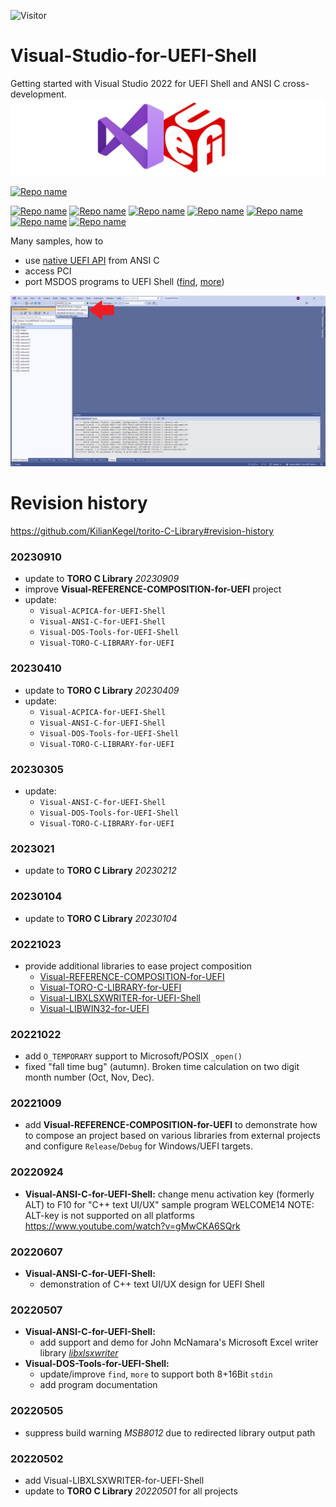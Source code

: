 ![Visitor](https://visitor-badge.laobi.icu/badge?page_id=KilianKegel.kiliankegel)
# Visual-Studio-for-UEFI-Shell
Getting started with Visual Studio 2022 for UEFI Shell and ANSI C cross-development.
![visualUefi](visualUefiWide.png)

[![Repo name](https://github-readme-stats.vercel.app/api/pin/?username=KilianKegel&repo=Visual-UEFI-SHELL#edk2-uefi-shell--visual-uefi-shell)](https://github.com/KilianKegel/Visual-UEFI-SHELL#edk2-uefi-shell--visual-uefi-shell)

[![Repo name](https://github-readme-stats.vercel.app/api/pin/?username=KilianKegel&repo=Visual-ANSI-C-for-UEFI-Shell#visual-ansi-c-for-uefi-shell)](https://github.com/KilianKegel/Visual-ANSI-C-for-UEFI-Shell#visual-ansi-c-for-uefi-shell)
[![Repo name](https://github-readme-stats.vercel.app/api/pin/?username=KilianKegel&repo=Visual-DOS-Tools-for-UEFI-Shell)](https://github.com/KilianKegel/Visual-DOS-Tools-for-UEFI-Shell)
[![Repo name](https://github-readme-stats.vercel.app/api/pin/?username=KilianKegel&repo=Visual-ACPICA-for-UEFI-Shell)](https://github.com/KilianKegel/Visual-ACPICA-for-UEFI-Shell)
[![Repo name](https://github-readme-stats.vercel.app/api/pin/?username=KilianKegel&repo=Visual-TORO-C-LIBRARY-for-UEFI)](https://github.com/KilianKegel/Visual-TORO-C-LIBRARY-for-UEFI)
[![Repo name](https://github-readme-stats.vercel.app/api/pin/?username=KilianKegel&repo=Visual-LIBWIN32-for-UEFI)](https://github.com/KilianKegel/Visual-LIBWIN32-for-UEFI)
[![Repo name](https://github-readme-stats.vercel.app/api/pin/?username=KilianKegel&repo=Visual-HWTools-for-UEFI-Shell)](https://github.com/KilianKegel/Visual-HWTools-for-UEFI-Shell)
[![Repo name](https://github-readme-stats.vercel.app/api/pin/?username=KilianKegel&repo=Visual-LIBXLSXWRITER-for-UEFI-Shell)](https://github.com/KilianKegel/Visual-LIBXLSXWRITER-for-UEFI-Shell)


Many samples, how to 
* use [native UEFI API](https://uefi.org/sites/default/files/resources/UEFI_Spec_2_7.pdf) from ANSI C
* access PCI
* port MSDOS programs to UEFI Shell ([find](https://github.com/KilianKegel/Visual-DOS-Tools-for-UEFI-Shell/blob/master/find/main.c), [more](https://github.com/KilianKegel/Visual-DOS-Tools-for-UEFI-Shell/blob/master/more/main.c))

![C](https://github.com/KilianKegel/Visual-ANSI-C-for-UEFI-Shell/blob/master/CfgMgr.png)

# Revision history
https://github.com/KilianKegel/torito-C-Library#revision-history
### 20230910
* update to **TORO C Library** *20230909*
* improve **Visual-REFERENCE-COMPOSITION-for-UEFI** project
* update:
    * `Visual-ACPICA-for-UEFI-Shell`
    * `Visual-ANSI-C-for-UEFI-Shell`
    * `Visual-DOS-Tools-for-UEFI-Shell`
    * `Visual-TORO-C-LIBRARY-for-UEFI`
### 20230410
* update to **TORO C Library** *20230409*
* update:
    * `Visual-ACPICA-for-UEFI-Shell`
    * `Visual-ANSI-C-for-UEFI-Shell`
    * `Visual-DOS-Tools-for-UEFI-Shell`
    * `Visual-TORO-C-LIBRARY-for-UEFI`
### 20230305
* update:
    * `Visual-ANSI-C-for-UEFI-Shell`
    * `Visual-DOS-Tools-for-UEFI-Shell`
    * `Visual-TORO-C-LIBRARY-for-UEFI`
### 2023021
* update to **TORO C Library** *20230212*
### 20230104
* update to **TORO C Library** *20230104*
### 20221023
* provide additional libraries to ease project composition
    * [Visual-REFERENCE-COMPOSITION-for-UEFI](https://github.com/KilianKegel/Visual-Studio-for-UEFI-Shell/tree/master/Visual-REFERENCE-COMPOSITION-for-UEFI)
    * [Visual-TORO-C-LIBRARY-for-UEFI](https://github.com/KilianKegel/Visual-TORO-C-LIBRARY-for-UEFI)
    * [Visual-LIBXLSXWRITER-for-UEFI-Shell](https://github.com/KilianKegel/Visual-LIBXLSXWRITER-for-UEFI-Shell)
    * [Visual-LIBWIN32-for-UEFI](https://github.com/KilianKegel/Visual-LIBWIN32-for-UEFI)
### 20221022
* add `O_TEMPORARY` support to Microsoft/POSIX `_open()`
* fixed "fall time bug" (autumn). Broken time calculation on 
  two digit month number (Oct, Nov, Dec).
### 20221009
*   add **Visual-REFERENCE-COMPOSITION-for-UEFI** to demonstrate how to compose an project 
	based on various libraries from external projects and configure
	`Release`/`Debug` for Windows/UEFI targets.
### 20220924
*   **Visual-ANSI-C-for-UEFI-Shell:** 
    change menu activation key (formerly ALT) to F10  for "C++ text UI/UX" sample program WELCOME14
    NOTE: ALT-key is not supported on all platforms https://www.youtube.com/watch?v=gMwCKA6SQrk
### 20220607
* **Visual-ANSI-C-for-UEFI-Shell:** 
	- demonstration of C++ text UI/UX design for UEFI Shell
### 20220507
* **Visual-ANSI-C-for-UEFI-Shell:** 
	- add support and demo for John McNamara's Microsoft Excel writer library [*libxlsxwriter*](https://github.com/jmcnamara/libxlsxwriter#libxlsxwriter)
* **Visual-DOS-Tools-for-UEFI-Shell:** 
	- update/improve `find`, `more` to support both 8+16Bit `stdin`
	- add program documentation

### 20220505
* suppress build warning *MSB8012* due to redirected library output path

### 20220502
* add  Visual-LIBXLSXWRITER-for-UEFI-Shell
* update to **TORO C Library** *20220501* for all projects
